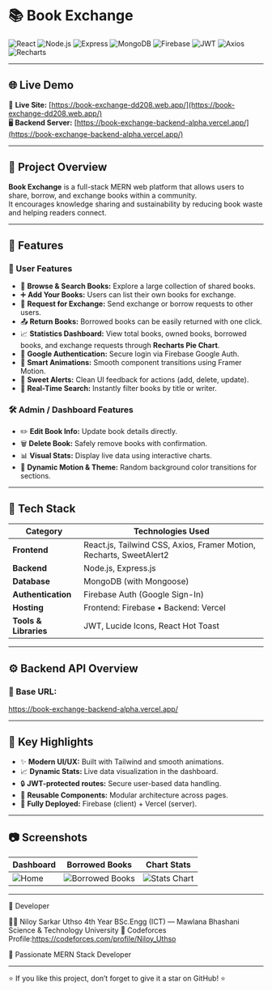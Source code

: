 # 📚 Book Exchange  

![React](https://img.shields.io/badge/Frontend-React.js-61DAFB?logo=react&logoColor=white)
![Node.js](https://img.shields.io/badge/Backend-Node.js-339933?logo=node.js&logoColor=white)
![Express](https://img.shields.io/badge/Server-Express.js-000000?logo=express&logoColor=white)
![MongoDB](https://img.shields.io/badge/Database-MongoDB-47A248?logo=mongodb&logoColor=white)
![Firebase](https://img.shields.io/badge/Hosting-Firebase-FFCA28?logo=firebase&logoColor=white)
![JWT](https://img.shields.io/badge/Auth-JWT-000000?logo=jsonwebtokens&logoColor=white)
![Axios](https://img.shields.io/badge/API-Axios-5A29E4?logo=axios&logoColor=white)
![Recharts](https://img.shields.io/badge/Charts-Recharts-8884d8?logo=recharts&logoColor=white)
 

---

## 🌐 Live Demo
🎯 **Live Site:** [https://book-exchange-dd208.web.app/](https://book-exchange-dd208.web.app/)  
🖥️ **Backend Server:** [https://book-exchange-backend-alpha.vercel.app/](https://book-exchange-backend-alpha.vercel.app/)

---

## 📖 Project Overview

**Book Exchange** is a full-stack MERN web platform that allows users to share, borrow, and exchange books within a community.  
It encourages knowledge sharing and sustainability by reducing book waste and helping readers connect.

---

## 🚀 Features

### 👤 User Features
- 📘 **Browse & Search Books:** Explore a large collection of shared books.
- ➕ **Add Your Books:** Users can list their own books for exchange.
- 🔄 **Request for Exchange:** Send exchange or borrow requests to other users.
- 📤 **Return Books:** Borrowed books can be easily returned with one click.
- 📈 **Statistics Dashboard:** View total books, owned books, borrowed books, and exchange requests through **Recharts Pie Chart**.
- 🔐 **Google Authentication:** Secure login via Firebase Google Auth.
- 🧠 **Smart Animations:** Smooth component transitions using Framer Motion.
- 💬 **Sweet Alerts:** Clean UI feedback for actions (add, delete, update).
- 🔎 **Real-Time Search:** Instantly filter books by title or writer.

### 🛠️ Admin / Dashboard Features
- ✏️ **Edit Book Info:** Update book details directly.
- 🗑️ **Delete Book:** Safely remove books with confirmation.
- 📊 **Visual Stats:** Display live data using interactive charts.
- 🎨 **Dynamic Motion & Theme:** Random background color transitions for sections.

---

## 🧩 Tech Stack

| Category | Technologies Used |
|-----------|------------------|
| **Frontend** | React.js, Tailwind CSS, Axios, Framer Motion, Recharts, SweetAlert2 |
| **Backend** | Node.js, Express.js |
| **Database** | MongoDB (with Mongoose) |
| **Authentication** | Firebase Auth (Google Sign-In) |
| **Hosting** | Frontend: Firebase • Backend: Vercel |
| **Tools & Libraries** | JWT, Lucide Icons, React Hot Toast |

---

## ⚙️ Backend API Overview

### 🔹 Base URL:
https://book-exchange-backend-alpha.vercel.app/

---

## 🧠 Key Highlights

- ✨ **Modern UI/UX:** Built with Tailwind and smooth animations.  
- 📈 **Dynamic Stats:** Live data visualization in the dashboard.  
- 🔒 **JWT-protected routes:** Secure user-based data handling.  
- 🔄 **Reusable Components:** Modular architecture across pages.  
- 🚀 **Fully Deployed:** Firebase (client) + Vercel (server).

---
## 📷 Screenshots

| Dashboard | Borrowed Books | Chart Stats |
|------------|----------------|--------------|
| ![Home](https://i.ibb.co.com/GfYQWkfN/Screenshot-2025-10-17-160306.png) | ![Borrowed Books](https://i.ibb.co.com/dsjwm96B/Screenshot-2025-10-17-160820.png) | ![Stats Chart](https://i.ibb.co.com/RGnZW7S3/Screenshot-2025-10-17-161031.png) |

 

---

🌟 Developer

👨‍💻 Niloy Sarkar Uthso
4th Year BSc.Engg (ICT) — Mawlana Bhashani Science & Technology University
🔗 Codeforces Profile:https://codeforces.com/profile/Niloy_Uthso

💼 Passionate MERN Stack Developer

---
⭐ If you like this project, don’t forget to give it a star on GitHub! ⭐